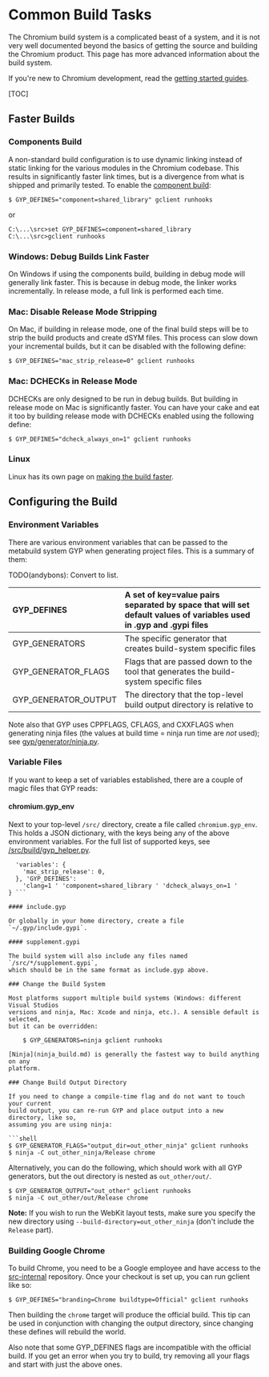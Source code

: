 # Common Build Tasks

The Chromium build system is a complicated beast of a system, and it is not very
well documented beyond the basics of getting the source and building the
Chromium product. This page has more advanced information about the build
system.

If you're new to Chromium development, read the
[getting started guides](http://dev.chromium.org/developers/how-tos/get-the-code).

[TOC]

## Faster Builds

### Components Build

A non-standard build configuration is to use dynamic linking instead of static
linking for the various modules in the Chromium codebase. This results in
significantly faster link times, but is a divergence from what is shipped and
primarily tested. To enable the
[component build](http://www.chromium.org/developers/how-tos/component-build):

    $ GYP_DEFINES="component=shared_library" gclient runhooks

or

```
C:\...\src>set GYP_DEFINES=component=shared_library
C:\...\src>gclient runhooks
```

### Windows: Debug Builds Link Faster

On Windows if using the components build, building in debug mode will generally
link faster. This is because in debug mode, the linker works incrementally. In
release mode, a full link is performed each time.

### Mac: Disable Release Mode Stripping

On Mac, if building in release mode, one of the final build steps will be to
strip the build products and create dSYM files. This process can slow down your
incremental builds, but it can be disabled with the following define:

    $ GYP_DEFINES="mac_strip_release=0" gclient runhooks

### Mac: DCHECKs in Release Mode

DCHECKs are only designed to be run in debug builds. But building in release
mode on Mac is significantly faster. You can have your cake and eat it too by
building release mode with DCHECKs enabled using the following define:

    $ GYP_DEFINES="dcheck_always_on=1" gclient runhooks

### Linux

Linux has its own page on [making the build faster](linux_faster_builds.md).

## Configuring the Build

### Environment Variables

There are various environment variables that can be passed to the metabuild
system GYP when generating project files. This is a summary of them:

TODO(andybons): Convert to list.

| GYP\_DEFINES | A set of key=value pairs separated by space that will set default values of variables used in .gyp and .gypi files |
|:-------------|:-------------------------------------------------------------------------------------------------------------------|
| GYP\_GENERATORS | The specific generator that creates build-system specific files                                                    |
| GYP\_GENERATOR\_FLAGS | Flags that are passed down to the tool that generates the build-system specific files                              |
| GYP\_GENERATOR\_OUTPUT | The directory that the top-level build output directory is relative to                                             |

Note also that GYP uses CPPFLAGS, CFLAGS, and CXXFLAGS when generating ninja
files (the values at build time = ninja run time are _not_ used); see
[gyp/generator/ninja.py](https://code.google.com/p/chromium/codesearch#chromium/src/tools/gyp/pylib/gyp/generator/ninja.py&q=cxxflags).

### Variable Files

If you want to keep a set of variables established, there are a couple of magic
files that GYP reads:

#### chromium.gyp\_env

Next to your top-level `/src/` directory, create a file called
`chromium.gyp_env`. This holds a JSON dictionary, with the keys being any of the
above environment variables. For the full list of supported keys, see
[/src/build/gyp_helper.py](/build/gyp_helper.py).

``` {
  'variables': {
    'mac_strip_release': 0,
  }, 'GYP_DEFINES':
    'clang=1 ' 'component=shared_library ' 'dcheck_always_on=1 '
} ```

#### include.gyp

Or globally in your home directory, create a file `~/.gyp/include.gypi`.

#### supplement.gypi

The build system will also include any files named `/src/*/supplement.gypi`,
which should be in the same format as include.gyp above.

### Change the Build System

Most platforms support multiple build systems (Windows: different Visual Studios
versions and ninja, Mac: Xcode and ninja, etc.). A sensible default is selected,
but it can be overridden:

    $ GYP_GENERATORS=ninja gclient runhooks

[Ninja](ninja_build.md) is generally the fastest way to build anything on any
platform.

### Change Build Output Directory

If you need to change a compile-time flag and do not want to touch your current
build output, you can re-run GYP and place output into a new directory, like so,
assuming you are using ninja:

```shell
$ GYP_GENERATOR_FLAGS="output_dir=out_other_ninja" gclient runhooks
$ ninja -C out_other_ninja/Release chrome
```

Alternatively, you can do the following, which should work with all GYP
generators, but the out directory is nested as `out_other/out/`.

```shell
$ GYP_GENERATOR_OUTPUT="out_other" gclient runhooks
$ ninja -C out_other/out/Release chrome
```

**Note:** If you wish to run the WebKit layout tests, make sure you specify the
new directory using `--build-directory=out_other_ninja` (don't include the
`Release` part).

### Building Google Chrome

To build Chrome, you need to be a Google employee and have access to the
[src-internal](https://goto.google.com/src-internal) repository. Once your
checkout is set up, you can run gclient like so:

    $ GYP_DEFINES="branding=Chrome buildtype=Official" gclient runhooks

Then building the `chrome` target will produce the official build. This tip can
be used in conjunction with changing the output directory, since changing these
defines will rebuild the world.

Also note that some GYP\_DEFINES flags are incompatible with the official build.
If you get an error when you try to build, try removing all your flags and start
with just the above ones.
